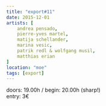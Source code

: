```yaml
---
title: "export#11"
date: 2015-12-01
artists: [
    andrea pensado,
    pierre-yves martel,
    matija schellander,
    marina vesic,
    patrik redl & wolfgang musil,
    matthias erian
]
location: "moe"
tags: [export]
---
```

doors: 19.00h / begin: 20.00h (sharp!)  
entry: 3€
